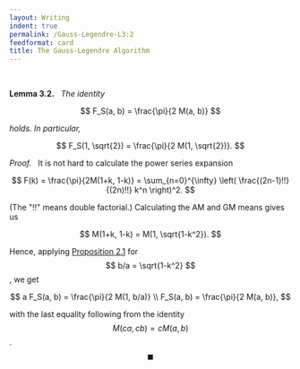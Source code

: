 ```yaml
---
layout: Writing
indent: true
permalink: /Gauss-Legendre-L3:2
feedformat: card
title: The Gauss-Legendre Algorithm
---
```

<br>

**Lemma 3.2.** &nbsp; *The identity*

$$
F_S(a, b) = \frac{\pi}{2 M(a, b)}
$$

*holds. In particular,*

$$
F_S(1, \sqrt{2}) = \frac{\pi}{2 M(1, \sqrt{2})}.
$$

		
*Proof.* &nbsp; It is not hard to calculate the power series expansion

$$
	F(k)
	= \frac{\pi}{2M(1+k, 1-k)}
	= \sum_{n=0}^{\infty} \left( \frac{(2n-1)!!}{(2n)!!} k^n \right)^2.
$$

(The "!!" means double factorial.) Calculating the AM and GM means gives us 

$$ 
    M(1+k, 1-k) = M(1, \sqrt{1-k^2}).
$$

Hence, applying [Proposition 2.1](https://www.justinasher.me/Gauss-Legendre-P2:1) for $$ b/a = \sqrt{1-k^2} $$, we get

$$
	a F_S(a, b) = \frac{\pi}{2 M(1, b/a)} \\
	F_S(a, b) = \frac{\pi}{2 M(a, b)},
$$

with the last equality following from the identity $$ M(ca, cb) = cM(a, b) $$. $$ \blacksquare $$
